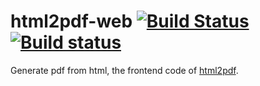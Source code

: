 # html2pdf-web [![Build Status](https://travis-ci.org/Frederick-S/html2pdf-web.svg?branch=main)](https://travis-ci.org/Frederick-S/html2pdf-web) [![Build status](https://ci.appveyor.com/api/projects/status/7njwvwi4k3ejy2vx/branch/main?svg=true)](https://ci.appveyor.com/project/Frederick-S/html2pdf-web/branch/main)
Generate pdf from html, the frontend code of [html2pdf](https://github.com/Frederick-S/html2pdf).
